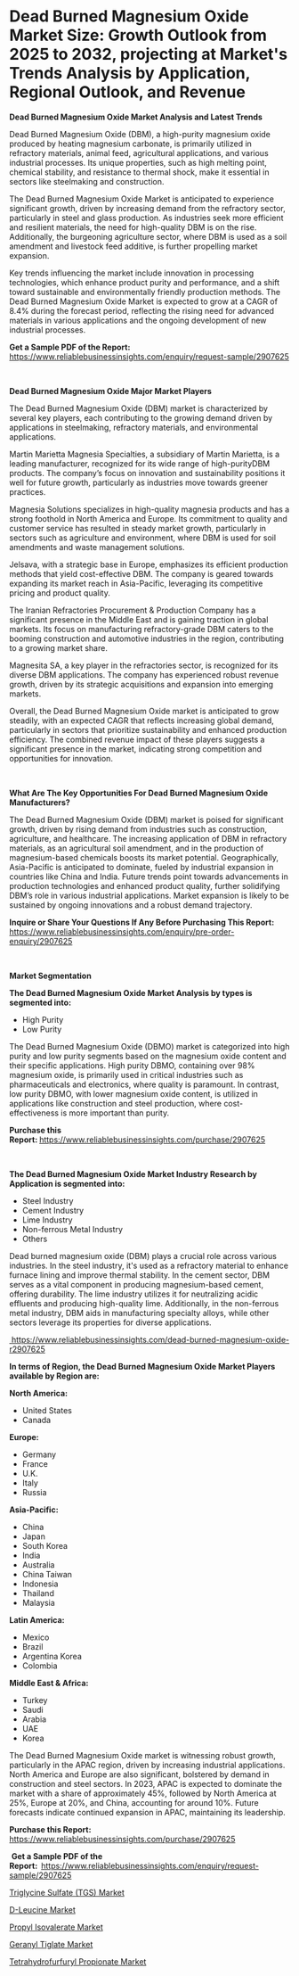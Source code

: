 <p><h1>Dead Burned Magnesium Oxide Market Size: Growth Outlook from 2025 to 2032, projecting at Market's Trends Analysis by Application, Regional Outlook, and Revenue</h1></p><p><strong>Dead Burned Magnesium Oxide Market Analysis and Latest Trends</strong></p>
<p><p>Dead Burned Magnesium Oxide (DBM), a high-purity magnesium oxide produced by heating magnesium carbonate, is primarily utilized in refractory materials, animal feed, agricultural applications, and various industrial processes. Its unique properties, such as high melting point, chemical stability, and resistance to thermal shock, make it essential in sectors like steelmaking and construction.</p><p>The Dead Burned Magnesium Oxide Market is anticipated to experience significant growth, driven by increasing demand from the refractory sector, particularly in steel and glass production. As industries seek more efficient and resilient materials, the need for high-quality DBM is on the rise. Additionally, the burgeoning agriculture sector, where DBM is used as a soil amendment and livestock feed additive, is further propelling market expansion.</p><p>Key trends influencing the market include innovation in processing technologies, which enhance product purity and performance, and a shift toward sustainable and environmentally friendly production methods. The Dead Burned Magnesium Oxide Market is expected to grow at a CAGR of 8.4% during the forecast period, reflecting the rising need for advanced materials in various applications and the ongoing development of new industrial processes.</p></p>
<p><strong>Get a Sample PDF of the Report:&nbsp;</strong> <a href="https://www.reliablebusinessinsights.com/enquiry/request-sample/2907625?utm_campaign=60&utm_medium=2&utm_source=Github&utm_content=ia&utm_term=12032025&utm_id=dead-burned-magnesium-oxide">https://www.reliablebusinessinsights.com/enquiry/request-sample/2907625</a></p>
<p>&nbsp;</p>
<p><strong>Dead Burned Magnesium Oxide Major Market Players</strong></p>
<p><p>The Dead Burned Magnesium Oxide (DBM) market is characterized by several key players, each contributing to the growing demand driven by applications in steelmaking, refractory materials, and environmental applications. </p><p>Martin Marietta Magnesia Specialties, a subsidiary of Martin Marietta, is a leading manufacturer, recognized for its wide range of high-purityDBM products. The company’s focus on innovation and sustainability positions it well for future growth, particularly as industries move towards greener practices.</p><p>Magnesia Solutions specializes in high-quality magnesia products and has a strong foothold in North America and Europe. Its commitment to quality and customer service has resulted in steady market growth, particularly in sectors such as agriculture and environment, where DBM is used for soil amendments and waste management solutions.</p><p>Jelsava, with a strategic base in Europe, emphasizes its efficient production methods that yield cost-effective DBM. The company is geared towards expanding its market reach in Asia-Pacific, leveraging its competitive pricing and product quality. </p><p>The Iranian Refractories Procurement & Production Company has a significant presence in the Middle East and is gaining traction in global markets. Its focus on manufacturing refractory-grade DBM caters to the booming construction and automotive industries in the region, contributing to a growing market share.</p><p>Magnesita SA, a key player in the refractories sector, is recognized for its diverse DBM applications. The company has experienced robust revenue growth, driven by its strategic acquisitions and expansion into emerging markets. </p><p>Overall, the Dead Burned Magnesium Oxide market is anticipated to grow steadily, with an expected CAGR that reflects increasing global demand, particularly in sectors that prioritize sustainability and enhanced production efficiency. The combined revenue impact of these players suggests a significant presence in the market, indicating strong competition and opportunities for innovation.</p></p>
<p>&nbsp;</p>
<p><strong>What Are The Key Opportunities For Dead Burned Magnesium Oxide Manufacturers?</strong></p>
<p><p>The Dead Burned Magnesium Oxide (DBM) market is poised for significant growth, driven by rising demand from industries such as construction, agriculture, and healthcare. The increasing application of DBM in refractory materials, as an agricultural soil amendment, and in the production of magnesium-based chemicals boosts its market potential. Geographically, Asia-Pacific is anticipated to dominate, fueled by industrial expansion in countries like China and India. Future trends point towards advancements in production technologies and enhanced product quality, further solidifying DBM’s role in various industrial applications. Market expansion is likely to be sustained by ongoing innovations and a robust demand trajectory.</p></p>
<p><strong>Inquire or Share Your Questions If Any Before Purchasing This Report:</strong> <a href="https://www.reliablebusinessinsights.com/enquiry/pre-order-enquiry/2907625?utm_campaign=60&utm_medium=2&utm_source=Github&utm_content=ia&utm_term=12032025&utm_id=dead-burned-magnesium-oxide">https://www.reliablebusinessinsights.com/enquiry/pre-order-enquiry/2907625</a></p>
<p>&nbsp;</p>
<p><strong>Market Segmentation</strong></p>
<p><strong>The Dead Burned Magnesium Oxide Market Analysis by types is segmented into:</strong></p>
<p><ul><li>High Purity</li><li>Low Purity</li></ul></p>
<p><p>The Dead Burned Magnesium Oxide (DBMO) market is categorized into high purity and low purity segments based on the magnesium oxide content and their specific applications. High purity DBMO, containing over 98% magnesium oxide, is primarily used in critical industries such as pharmaceuticals and electronics, where quality is paramount. In contrast, low purity DBMO, with lower magnesium oxide content, is utilized in applications like construction and steel production, where cost-effectiveness is more important than purity.</p></p>
<p><strong>Purchase this Report:&nbsp;</strong><a href="https://www.reliablebusinessinsights.com/purchase/2907625?utm_campaign=60&utm_medium=2&utm_source=Github&utm_content=ia&utm_term=12032025&utm_id=dead-burned-magnesium-oxide">https://www.reliablebusinessinsights.com/purchase/2907625</a></p>
<p>&nbsp;</p>
<p><strong>The Dead Burned Magnesium Oxide Market Industry Research by Application is segmented into:</strong></p>
<p><ul><li>Steel Industry</li><li>Cement Industry</li><li>Lime Industry</li><li>Non-ferrous Metal Industry</li><li>Others</li></ul></p>
<p><p>Dead burned magnesium oxide (DBM) plays a crucial role across various industries. In the steel industry, it's used as a refractory material to enhance furnace lining and improve thermal stability. In the cement sector, DBM serves as a vital component in producing magnesium-based cement, offering durability. The lime industry utilizes it for neutralizing acidic effluents and producing high-quality lime. Additionally, in the non-ferrous metal industry, DBM aids in manufacturing specialty alloys, while other sectors leverage its properties for diverse applications.</p></p>
<p><a href="https://www.reliablebusinessinsights.com/dead-burned-magnesium-oxide-r2907625?utm_campaign=60&utm_medium=2&utm_source=Github&utm_content=ia&utm_term=12032025&utm_id=dead-burned-magnesium-oxide">&nbsp;https://www.reliablebusinessinsights.com/dead-burned-magnesium-oxide-r2907625</a></p>
<p><strong>In terms of Region, the Dead Burned Magnesium Oxide Market Players available by Region are:</strong></p>
<p>
    <p> <strong> North America: </strong>
        <ul>
            <li>United States</li>
            <li>Canada</li>
        </ul>
        </p> 
    <p> <strong> Europe: </strong>
        <ul>
            <li>Germany</li>
            <li>France</li>
            <li>U.K.</li>
            <li>Italy</li>
            <li>Russia</li>
        </ul>
        </p> 
    <p> <strong> Asia-Pacific: </strong>
        <ul>
            <li>China</li>
            <li>Japan</li>
            <li>South Korea</li>
            <li>India</li>
            <li>Australia</li>
            <li>China Taiwan</li>
            <li>Indonesia</li>
            <li>Thailand</li>
            <li>Malaysia</li>
        </ul>
        </p> 
    <p> <strong> Latin America: </strong>
        <ul>
            <li>Mexico</li>
            <li>Brazil</li>
            <li>Argentina Korea</li>
            <li>Colombia</li>
        </ul>
        </p> 
    <p> <strong> Middle East & Africa: </strong>
        <ul>
            <li>Turkey</li>
            <li>Saudi</li>
            <li>Arabia</li>
            <li>UAE</li>
            <li>Korea</li>
        </ul>
    </p>
    </p>
<p><p>The Dead Burned Magnesium Oxide market is witnessing robust growth, particularly in the APAC region, driven by increasing industrial applications. North America and Europe are also significant, bolstered by demand in construction and steel sectors. In 2023, APAC is expected to dominate the market with a share of approximately 45%, followed by North America at 25%, Europe at 20%, and China, accounting for around 10%. Future forecasts indicate continued expansion in APAC, maintaining its leadership.</p></p>
<p><strong>Purchase this Report: </strong><a href="https://www.reliablebusinessinsights.com/purchase/2907625?utm_campaign=60&utm_medium=2&utm_source=Github&utm_content=ia&utm_term=12032025&utm_id=dead-burned-magnesium-oxide">https://www.reliablebusinessinsights.com/purchase/2907625</a></p>
<p>&nbsp;<strong>Get a Sample PDF of the Report:&nbsp;&nbsp;</strong><a href="https://www.reliablebusinessinsights.com/enquiry/request-sample/2907625?utm_campaign=60&utm_medium=2&utm_source=Github&utm_content=ia&utm_term=12032025&utm_id=dead-burned-magnesium-oxide">https://www.reliablebusinessinsights.com/enquiry/request-sample/2907625</a></p>
<p><strong></strong></p>
<p><p><a href="https://github.com/kmettjanksj7/Market-Research-Report-List-1/blob/main/triglycine-sulfate-tgs-market.md?utm_campaign=60&utm_medium=2&utm_source=Github&utm_content=ia&utm_term=12032025&utm_id=dead-burned-magnesium-oxide">Triglycine Sulfate (TGS) Market</a></p><p><a href="https://github.com/bedelibekwe58/Market-Research-Report-List-1/blob/main/d-leucine-market.md?utm_campaign=60&utm_medium=2&utm_source=Github&utm_content=ia&utm_term=12032025&utm_id=dead-burned-magnesium-oxide">D-Leucine Market</a></p><p><a href="https://github.com/groszsaoudrd/Market-Research-Report-List-1/blob/main/propyl-isovalerate-market.md?utm_campaign=60&utm_medium=2&utm_source=Github&utm_content=ia&utm_term=12032025&utm_id=dead-burned-magnesium-oxide">Propyl Isovalerate Market</a></p><p><a href="https://github.com/cachuhashieb/Market-Research-Report-List-1/blob/main/geranyl-tiglate-market.md?utm_campaign=60&utm_medium=2&utm_source=Github&utm_content=ia&utm_term=12032025&utm_id=dead-burned-magnesium-oxide">Geranyl Tiglate Market</a></p><p><a href="https://github.com/denuetkachci/Market-Research-Report-List-1/blob/main/tetrahydrofurfuryl-propionate-market.md?utm_campaign=60&utm_medium=2&utm_source=Github&utm_content=ia&utm_term=12032025&utm_id=dead-burned-magnesium-oxide">Tetrahydrofurfuryl Propionate Market</a></p></p>